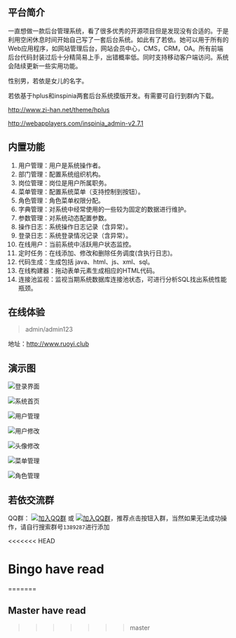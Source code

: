 ## 平台简介

一直想做一款后台管理系统，看了很多优秀的开源项目但是发现没有合适的。于是利用空闲休息时间开始自己写了一套后台系统。如此有了若依。她可以用于所有的Web应用程序，如网站管理后台，网站会员中心，CMS，CRM，OA。所有前端后台代码封装过后十分精简易上手，出错概率低。同时支持移动客户端访问。系统会陆续更新一些实用功能。

性别男，若依是女儿的名字。

若依基于hplus和inspinia两套后台系统摸版开发。有需要可自行到群内下载。

http://www.zi-han.net/theme/hplus

http://webapplayers.com/inspinia_admin-v2.7.1 

## 内置功能

1.  用户管理：用户是系统操作者。
2.  部门管理：配置系统组织机构。
3.  岗位管理：岗位是用户所属职务。
4.  菜单管理：配置系统菜单（支持控制到按钮）。
5.  角色管理：角色菜单权限分配。
6.  字典管理：对系统中经常使用的一些较为固定的数据进行维护。
7.  参数管理：对系统动态配置参数。
8.  操作日志：系统操作日志记录（含异常）。
9.  登录日志：系统登录情况记录（含异常）。
10. 在线用户：当前系统中活跃用户状态监控。
11. 定时任务：在线添加、修改和删除任务调度(含执行日志)。
12. 代码生成：生成包括 java、html、js、xml、sql。
13. 在线构建器：拖动表单元素生成相应的HTML代码。
14. 连接池监视：监视当期系统数据库连接池状态，可进行分析SQL找出系统性能瓶颈。

## 在线体验
> admin/admin123

地址：http://www.ruoyi.club

## 演示图

![登录界面](https://static.oschina.net/uploads/space/2018/0524/212432_qg6h_1438828.png)

![系统首页](https://static.oschina.net/uploads/space/2018/0524/212450_QgGF_1438828.png)

![用户管理](https://static.oschina.net/uploads/space/2018/0524/212457_GaY6_1438828.png)

![用户修改](https://static.oschina.net/uploads/space/2018/0524/212505_rVZ1_1438828.png)

![头像修改](https://static.oschina.net/uploads/space/2018/0524/212518_Yfce_1438828.png)

![菜单管理](https://static.oschina.net/uploads/space/2018/0524/212531_h3M5_1438828.png)

![角色管理](https://static.oschina.net/uploads/space/2018/0524/212539_4fu2_1438828.png)

## 若依交流群

QQ群： [![加入QQ群](https://img.shields.io/badge/QQ群-1389287-blue.svg)](http://shang.qq.com/wpa/qunwpa?idkey=4a9a52f5d9d9c65a8ea67859170ba835d95fc50ec74a2a722293e60e036b5016) 或 [![加入QQ群](https://img.shields.io/badge/QQ群-1389287-blue.svg)](https://jq.qq.com/?_wv=1027&k=5HBAaYN)，推荐点击按钮入群，当然如果无法成功操作，请自行搜索群号`1389287`进行添加

<<<<<<< HEAD
# Bingo have read
=======
##  Master have read
>>>>>>> master
